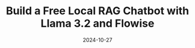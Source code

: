 ---
categories:
- Automation & Workflows
- RAG & Knowledge Management
date: 2024-10-27
description: Learn how to create a local RAG chatbot using the Llama 3.2 model and
  the Flowise platform.  This chatbot can access and understand your personal knowledge
  base.
duration: 11 minutes
layout: course
level: Beginner
sections:
- description: Overview of Llama 3.2's capabilities, focusing on its suitability for
    building local RAG chatbots. Introduction to the concept of Retrieval Augmented
    Generation (RAG).
  timestamp: 00:00
  title: "\U0001F3A5 Introduction: Llama 3.2 and RAG Chatbots"
- description: Step-by-step guide on downloading and running Llama 3.2 locally using
    Olama, including downloading necessary models.
  timestamp: 01:07
  title: "\U0001F680 Setting up Llama 3.2 with Olama"
- description: Instructions for installing Node.js and setting up the Flowise open-source
    platform for building the AI application.
  timestamp: 02:59
  title: ⚙️ Installing and Configuring Flowise
- description: Guide on setting up a document store in Flowise, adding various document
    types (Word, CSV), splitting documents into chunks, and managing data sources.
  timestamp: 04:15
  title: "\U0001F4DA Creating a Custom Knowledge Base in Flowise"
- description: Explanation of using embeddings and the process of loading documents
    from the document store into a vector database (Fias) for efficient retrieval.
  timestamp: 06:44
  title: "\U0001F680 Loading Data into a Vector Database"
- description: Step-by-step creation of the RAG chatbot using Flowise's drag-and-drop
    interface, including adding nodes for the chat model, memory, and vector store
    retriever.
  timestamp: 08:21
  title: "\U0001F916 Building the RAG Chatbot in Flowise"
- description: Testing the chatbot with sample queries, demonstrating its ability
    to answer questions based on the uploaded knowledge base and showcasing the local
    functionality.
  timestamp: '10:36'
  title: "\U0001F4AC Testing and Using the Chatbot"
tags:
- Llama 3.2
- Meta
- Flowise
- RAG
- Chatbot
- Local AI
- Open Source
thumbnail: https://i.ytimg.com/vi/lJOZiRoZNJw/sddefault.jpg
title: Build a Free Local RAG Chatbot with Llama 3.2 and Flowise
videoId: lJOZiRoZNJw
---